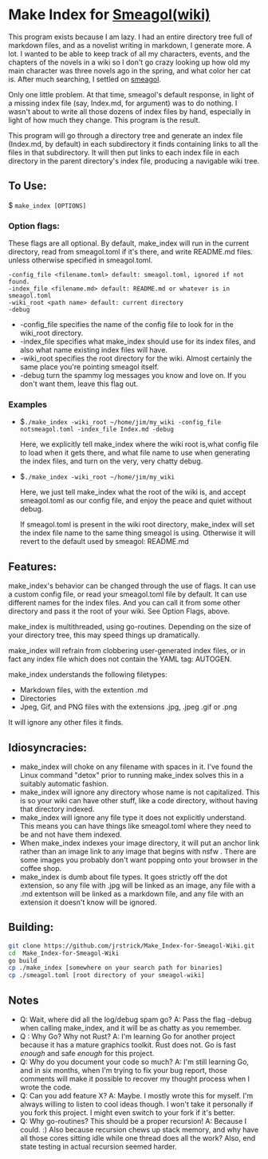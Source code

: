 # Make Index for [Smeagol(wiki)](https://github.com/AustinWise/smeagol)

This program exists because I am lazy. I had an entire directory tree full of markdown files, and as a novelist writing in markdown, I generate more. A lot. I wanted to be able to keep track of all my characters, events, and the chapters of the novels in a wiki so I don't go crazy looking up how old my main character was three novels ago in the spring, and what color her cat is. After much searching, I settled on [smeagol](https://github.com/AustinWise/smeagol).

Only one little problem. At that time, smeagol's default response, in light of a missing index file (say, Index.md, for argument) was to do nothing. I wasn't about to write all those dozens of index files by hand, especially in light of how much they change. This program is the result.

This program will go through a directory tree and generate an index file (Index.md, by default) in each subdirectory it finds containing links to all the files in that subdirectory. It will then put links to each index file in each directory in the parent directory's index file, producing a navigable wiki tree.

## To Use:

$ ``make_index [OPTIONS]``

### Option flags:

These flags are all optional. By default, make_index will run in the current directory, read from smeagol.toml if it's there, and write README.md files. unless otherwise specified in smeagol.toml.

```
-config_file <filename.toml> default: smeagol.toml, ignored if not found.
-index_file <filename.md> default: README.md or whatever is in smeagol.toml
-wiki_root <path name> default: current directory
-debug
```

- -config_file specifies the name of the config file to look for in the wiki_root directory.
- -index_file specifies what make_index should use for its index files, and also what name existing index files will have.
- -wiki_root specifies the root directory for the wiki. Almost certainly the same place you're pointing smeagol itself.
- -debug turn the spammy log messages you know and love on. If you don't want them, leave this flag out.

### Examples

- $``./make_index -wiki_root ~/home/jim/my_wiki -config_file notsmeagol.toml -index_file Index.md -debug``
  
  Here, we explicitly tell make_index where the wiki root is,what config file to load when it gets there, and what file name to use when generating the index files, and turn on the very, very chatty debug.

- $``./make_index -wiki_root ~/home/jim/my_wiki``
  
  Here, we just tell make_index what the root of the wiki is, and accept smeagol.toml as our config file, and enjoy the peace and quiet without debug.
  
  If smeagol.toml is present in the wiki root directory, make_index will set the index file name to the same thing smeagol is using. Otherwise it will revert to the default used by smeagol: README.md

## Features:

make_index's behavior can be changed through the use of flags. It can use a custom config file, or read your smeagol.toml file by default. It can use different names for the index files. And you can call it from some other directory and pass it the root of your wiki. See Option Flags, above.

make_index is multithreaded, using go-routines. Depending on the size of your directory tree, this may speed things up dramatically.

make_index will refrain from clobbering user-generated index files, or in fact any index file which does not contain the YAML tag: AUTOGEN.

make_index understands the following filetypes:

- Markdown files, with the extention .md
- Directories
- Jpeg, Gif, and PNG files with the extensions .jpg, .jpeg .gif or .png

It will ignore any other files it finds.

## Idiosyncracies:

- make_index will choke on any filename with spaces in it. I've found the Linux command "detox" prior to running make_index solves this in a suitably automatic fashion.
- make_index will ignore any directory whose name is not capitalized. This is so your wiki can have other stuff, like a code directory, without having that directory indexed.
- make_index will ignore any file type it does not explicitly understand. This means you can have things like smeagol.toml where they need to be and not have them indexed.
- When make_index indexes your image directory, it will put an anchor link rather than an image link to any image that begins with nsfw . There are some images you probably don't want popping onto your browser in the coffee shop.
- make_index is dumb about file types. It goes strictly off the dot extension, so any file with .jpg will be linked as an image, any file with a .md extentson will be linked as a markdown file, and any file with an extension it doesn't know will be ignored.

## Building:

```bash
git clone https://github.com/jrstrick/Make_Index-for-Smeagol-Wiki.git
cd  Make_Index-for-Smeagol-Wiki
go build
cp ./make_index [somewhere on your search path for binaries]
cp ./smeagol.toml [root directory of your smeagol-wiki]
```

## Notes

- Q: Wait, where did all the log/debug spam go?
  A: Pass the flag -debug when calling make_index, and it will be as chatty as you remember.
- Q : Why Go? Why not Rust?
  A: I'm learning Go for another project because it has a mature graphics toolkit. Rust does not. Go is fast *enough* and safe *enough* for this project.
- Q: Why do you document your code so much?
  A: I'm still learning Go, and in six months, when I'm trying to fix your bug report, those comments will make it possible to recover my thought process when I wrote the code.
- Q: Can you add feature X?
  A: Maybe. I mostly wrote this for myself. I'm always willing to listen to cool ideas though. I won't take it personally if you fork this project. I might even switch to your fork if it's better.
- Q: Why go-routines? This should be a proper recursion!
  A: Because I could. :) Also because recursion chews up stack memory, and why have all those cores sitting idle while one thread does all the work? Also, end state testing in actual recursion seemed harder.
